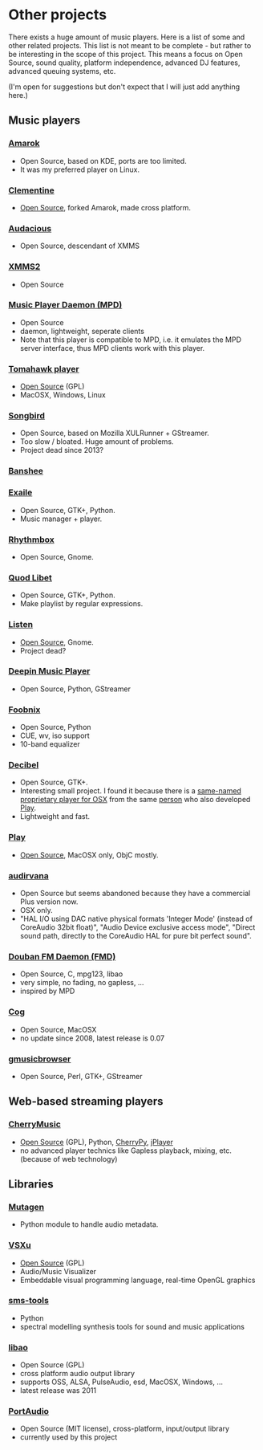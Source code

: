 # Other projects

There exists a huge amount of music players. Here is a list of some and other related projects. This list is not meant to be complete - but rather to be interesting in the scope of this project. This means a focus on Open Source, sound quality, platform independence, advanced DJ features, advanced queuing systems, etc.

(I'm open for suggestions but don't expect that I will just add anything here.)



## Music players

### [Amarok](http://amarok.kde.org/)

* Open Source, based on KDE, ports are too limited.
* It was my preferred player on Linux.

### [Clementine](http://www.clementine-player.org/)

* [Open Source](https://code.google.com/p/clementine-player/), forked Amarok, made cross platform.

### [Audacious](http://audacious-media-player.org/)

* Open Source, descendant of XMMS

### [XMMS2](https://xmms2.org/)

* Open Source

### [Music Player Daemon (MPD)](http://www.musicpd.org/)

* Open Source
* daemon, lightweight, seperate clients
* Note that this player is compatible to MPD, i.e. it emulates the MPD server interface, thus MPD clients work with this player.

### [Tomahawk player](http://www.tomahawk-player.org/)

* [Open Source](https://github.com/tomahawk-player/tomahawk) (GPL)
* MacOSX, Windows, Linux

### [Songbird](http://getsongbird.com/)

* Open Source, based on Mozilla XULRunner + GStreamer.
* Too slow / bloated. Huge amount of problems.
* Project dead since 2013?

### [Banshee](http://banshee.fm/)

### [Exaile](http://exaile.org/)

* Open Source, GTK+, Python.
* Music manager + player.

### [Rhythmbox](https://projects.gnome.org/rhythmbox/)

* Open Source, Gnome.

### [Quod Libet](https://code.google.com/p/quodlibet/)

* Open Source, GTK+, Python.
* Make playlist by regular expressions.

### [Listen](http://www.listen-project.org/)

* [Open Source](http://sourceforge.net/projects/listengnome/), Gnome.
* Project dead?

### [Deepin Music Player]((https://github.com/linuxdeepin/deepin-music-player))

* Open Source, Python, GStreamer

### [Foobnix](https://github.com/foobnix/foobnix)

* Open Source, Python
* CUE, wv, iso support
* 10-band equalizer

### [Decibel](http://decibel.silent-blade.org/)

* Open Source, GTK+.
* Interesting small project. I found it because there is a [same-named proprietary player for OSX](http://sbooth.org/Decibel/) from the same [person](https://github.com/sbooth) who also developed [Play](#play).
* Lightweight and fast.

### [Play](http://sbooth.org/Play/)

* [Open Source](https://github.com/sbooth/Play), MacOSX only, ObjC mostly.

### [audirvana](https://code.google.com/p/audirvana/)

* Open Source but seems abandoned because they have a commercial Plus version now.
* OSX only.
* "HAL I/O using DAC native physical formats 'Integer Mode' (instead of CoreAudio 32bit float)", "Audio Device exclusive access mode", "Direct sound path, directly to the CoreAudio HAL for pure bit perfect sound".

### [Douban FM Daemon (FMD)](http://hzqtc.github.io/fmd/)

* Open Source, C, mpg123, libao
* very simple, no fading, no gapless, ...
* inspired by MPD

### [Cog](http://cogx.org/)

* Open Source, MacOSX
* no update since 2008, latest release is 0.07

### [gmusicbrowser](http://gmusicbrowser.org/)

* Open Source, Perl, GTK+, GStreamer



## Web-based streaming players

### [CherryMusic](http://www.fomori.org/cherrymusic/)

* [Open Source](https://github.com/devsnd/cherrymusic) (GPL), Python, [CherryPy](http://www.cherrypy.org/), [jPlayer](http://jplayer.org/)
* no advanced player technics like Gapless playback, mixing, etc. (because of web technology)



## Libraries

### [Mutagen](https://code.google.com/p/mutagen/)

* Python module to handle audio metadata.

### [VSXu](http://www.vsxu.com/)

* [Open Source](https://github.com/vovoid/vsxu) (GPL)
* Audio/Music Visualizer
* Embeddable visual programming language, real-time OpenGL graphics

### [sms-tools](https://github.com/MTG/sms-tools)

* Python
* spectral modelling synthesis tools for sound and music applications

### [libao](http://xiph.org/ao/)

* Open Source (GPL)
* cross platform audio output library
* supports OSS, ALSA, PulseAudio, esd, MacOSX, Windows, ...
* latest release was 2011

### [PortAudio](http://www.portaudio.com/)

* Open Source (MIT license), cross-platform, input/output library
* currently used by this project

